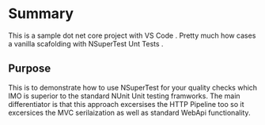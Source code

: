 # Summary
This is a sample dot net core project with VS Code .
Pretty much  how cases a vanilla scafolding with NSuperTest Unt Tests .

## Purpose
This is to demonstrate how to use NSuperTest for your quality checks  which IMO is superior to the standard NUnit Unit testing framworks.
The main differentiator is that this approach excersises the HTTP Pipeline too so it excersices the MVC serilaization as well as standard WebApi functionality.
